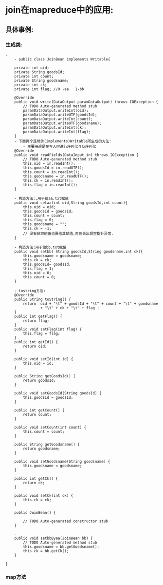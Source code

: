 # join在mapreduce中的应用:
## 具体事例:
### 生成类:
	- 
		- public class JoinBean implements Writable{
	 
		private int oid;
		private String goodsId;
		private int count;
		private String goodsname;
		private int ck;
		private int flag; //0 -aa   1-bb
		
		@Override
		public void write(DataOutput paramDataOutput) throws IOException {
			// TODO Auto-generated method stub
			paramDataOutput.writeInt(oid);
			paramDataOutput.writeUTF(goodsId);
			paramDataOutput.writeInt(count);
			paramDataOutput.writeUTF(goodsname);
			paramDataOutput.writeInt(ck);
			paramDataOutput.writeInt(flag);
		}
		- 下面两个是继承(implements)Writable所生成的方法:
			- 主要用途是在写入时进行序列化与反序列化
		@Override
		public void readFields(DataInput in) throws IOException {
			// TODO Auto-generated method stub
			this.oid = in.readInt();
			this.goodsId = in.readUTF();
			this.count = in.readInt();
			this.goodsname = in.readUTF();
			this.ck = in.readInt();
			this.flag = in.readInt();
		}
		
		- 构造方法:,用于给aa.txt赋值
		public void setaa(int oid,String goodsId,int count){
			this.oid = oid;
			this.goodsId = goodsId;
			this.count = count;
			this.flag = 0;
			this.goodsname = "";
			this.ck = -1;
			// 没有获取的值也要给其赋值,否则会出现空指针异常.
		}
		
		- 构造方法:用于给bb.txt赋值
		public void setbb( String goodsId,String goodsname,int ck){
			this.goodsname = goodsname;
			this.ck = ck;
			this.goodsId= goodsId;
			this.flag = 1;
			this.oid = 0;
			this.count = 0;
		}
		
        - tostring方法:
		@Override
		public String toString() {
			return  oid + "\t" + goodsId + "\t" + count + "\t" + goodsname
					+ "\t" + ck + "\t" + flag ;
		}
		public int getFlag() {
			return flag;
		}
		public void setFlag(int flag) {
			this.flag = flag;
		}
		public int getId() {
			return oid;
		}

		public void setId(int id) {
			this.oid = id;
		}

		public String getGoodsId() {
			return goodsId;
		}

		public void setGoodsId(String goodsId) {
			this.goodsId = goodsId;
		}

		public int getCount() {
			return count;
		}

		public void setCount(int count) {
			this.count = count;
		}

		public String getGoodsname() {
			return goodsname;
		}

		public void setGoodsname(String goodsname) {
			this.goodsname = goodsname;
		}

		public int getCk() {
			return ck;
		}

		public void setCk(int ck) {
			this.ck = ck;
		}

		public JoinBean() {
			
			// TODO Auto-generated constructor stub
		}

		- 
		public void setbbByaa(JoinBean bb) {
			// TODO Auto-generated method stub
			this.goodsname = bb.getGoodsname();
			this.ck = bb.getCk();
		}

	}

### map方法